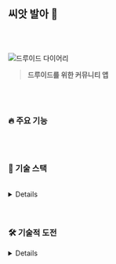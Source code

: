## 씨앗 발아 🌱

<br>
<br>

![드루이드 다이어리](https://user-images.githubusercontent.com/79133968/233791679-75a58f8f-0dfe-4c43-9470-fdce9e6dae90.jpg)

> **드루이드를 위한 커뮤니티 앱**

<br>
<br>

### 🔥 주요 기능

<br>
<br>

### 🧩 기술 스택

<br>

<details>

- #### [Jotai](https://github.com/onlyhappiness/for-druid-app/blob/main/docs/challenge/%EC%A0%88%EB%8C%80%EA%B2%BD%EB%A1%9C-%EC%84%A4%EC%A0%95.md)

</details>

<br>
<br>

### 🛠️ 기술적 도전

<details>

- #### [절대경로 설정](https://github.com/onlyhappiness/for-druid-app/blob/main/docs/challenge/%EC%A0%88%EB%8C%80%EA%B2%BD%EB%A1%9C-%EC%84%A4%EC%A0%95.md)

</details>
